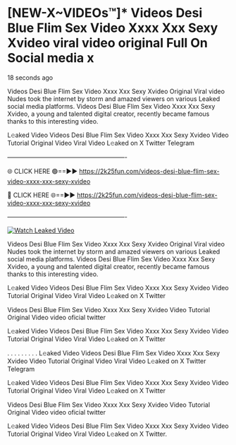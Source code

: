 # [NEW-X~VIDEOs™]* Videos Desi Blue Flim Sex Video Xxxx Xxx Sexy Xvideo viral video original Full On Social media x

18 seconds ago

Videos Desi Blue Flim Sex Video Xxxx Xxx Sexy Xvideo Original Viral video Nudes took the internet by storm and amazed viewers on various Leaked social media platforms. Videos Desi Blue Flim Sex Video Xxxx Xxx Sexy Xvideo, a young and talented digital creator, recently became famous thanks to this interesting video.

L𝚎aked Video Videos Desi Blue Flim Sex Video Xxxx Xxx Sexy Xvideo Video Tutorial Original Video Viral Video L𝚎aked on X Twitter Telegram

———————————————————-

🌐 CLICK HERE 🟢==►► https://2k25fun.com/videos-desi-blue-flim-sex-video-xxxx-xxx-sexy-xvideo

🔴 CLICK HERE 🌐==►► https://2k25fun.com/videos-desi-blue-flim-sex-video-xxxx-xxx-sexy-xvideo

———————————————————-

[![Watch Leaked Video](https://miro.medium.com/v2/resize:fit:828/format:webp/1*cilzJN44JGOrTw9NJCrNHA.gif "Watch Leaked Video")](https://2k25fun.com/videos-desi-blue-flim-sex-video-xxxx-xxx-sexy-xvideo)

Videos Desi Blue Flim Sex Video Xxxx Xxx Sexy Xvideo Original Viral video Nudes took the internet by storm and amazed viewers on various Leaked social media platforms. Videos Desi Blue Flim Sex Video Xxxx Xxx Sexy Xvideo, a young and talented digital creator, recently became famous thanks to this interesting video.

L𝚎aked Video Videos Desi Blue Flim Sex Video Xxxx Xxx Sexy Xvideo Video Tutorial Original Video Viral Video L𝚎aked on X Twitter

Videos Desi Blue Flim Sex Video Xxxx Xxx Sexy Xvideo Video Tutorial Original Video video oficial twitter

L𝚎aked Video Videos Desi Blue Flim Sex Video Xxxx Xxx Sexy Xvideo Video Tutorial Original Video Viral Video L𝚎aked on X Twitter

. . . . . . . . . L𝚎aked Video Videos Desi Blue Flim Sex Video Xxxx Xxx Sexy Xvideo Video Tutorial Original Video Viral Video L𝚎aked on X Twitter Telegram

L𝚎aked Video Videos Desi Blue Flim Sex Video Xxxx Xxx Sexy Xvideo Video Tutorial Original Video Viral Video L𝚎aked on X Twitter

Videos Desi Blue Flim Sex Video Xxxx Xxx Sexy Xvideo Video Tutorial Original Video video oficial twitter

L𝚎aked Video Videos Desi Blue Flim Sex Video Xxxx Xxx Sexy Xvideo Video Tutorial Original Video Viral Video L𝚎aked on X Twitter.